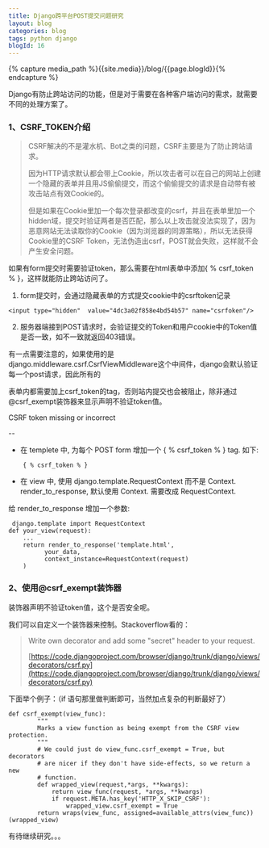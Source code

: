 ```yaml
---
title: Django跨平台POST提交问题研究
layout: blog
categories: blog
tags: python django
blogId: 16
---
```

{% capture media_path %}{{site.media}}/blog/{{page.blogId}}{% endcapture %}

Django有防止跨站访问的功能，但是对于需要在各种客户端访问的需求，就需要不同的处理方案了。

### 1、CSRF_TOKEN介绍

> CSRF解决的不是灌水机、Bot之类的问题，CSRF主要是为了防止跨站请求。
> 
> 因为HTTP请求默认都会带上Cookie，所以攻击者可以在自己的网站上创建一个隐藏的表单并且用JS偷偷提交，而这个偷偷提交的请求是自动带有被攻击站点有效Cookie的。
> 
> 但是如果在Cookie里加一个每次登录都改变的csrf，并且在表单里加一个hidden域，提交时验证两者是否匹配，那么以上攻击就没法实现了，因为恶意网站无法读取你的Cookie（因为浏览器的同源策略），所以无法获得Cookie里的CSRF Token，无法伪造出csrf，POST就会失败，这样就不会产生安全问题。

如果有form提交时需要验证token，那么需要在html表单中添加{ % csrf_token % }，这样就能防止跨站访问了。

1) form提交时，会通过隐藏表单的方式提交cookie中的csrftoken记录

```
<input type="hidden"  value="4dc3a02f858e4bd54b57" name="csrfoken"/>
```

2) 服务器端接到POST请求时，会验证提交的Token和用户cookie中的Token值是否一致，如不一致就返回403错误。

有一点需要注意的，如果使用的是django.middleware.csrf.CsrfViewMiddleware这个中间件，django会默认验证每一个post请求，因此所有的<form>表单内都需要加上csrf_token的tag，否则站内提交也会被阻止，除非通过@csrf_exempt装饰器来显示声明不验证token值。

CSRF token missing or incorrect

--

*   在 templete 中, 为每个 POST form 增加一个 { % csrf_token % } tag. 如下:

```
    { % csrf_token % }
```

*   在 view 中, 使用 django.template.RequestContext 而不是 Context. render_to_response, 默认使用 Context. 需要改成 RequestContext.

给 render_to_response 增加一个参数:

```
 django.template import RequestContext
def your_view(request):
    ...
    return render_to_response('template.html',
          your_data,
          context_instance=RequestContext(request)
    )
```

### 2、使用@csrf_exempt装饰器

装饰器声明不验证token值，这个是否安全呢。

我们可以自定义一个装饰器来控制。Stackoverflow看的：

> Write own decorator and add some "secret" header to your request.
> 
> [https://code.djangoproject.com/browser/django/trunk/django/views/decorators/csrf.py](https://code.djangoproject.com/browser/django/trunk/django/views/decorators/csrf.py)

下面举个例子：（if 语句那里做判断即可，当然加点复杂的判断最好了）

```
def csrf_exempt(view_func):
        """
        Marks a view function as being exempt from the CSRF view protection.
        """
        # We could just do view_func.csrf_exempt = True, but decorators
        # are nicer if they don't have side-effects, so we return a new
        # function.
        def wrapped_view(request,*args, **kwargs):
            return view_func(request, *args, **kwargs)
            if request.META.has_key('HTTP_X_SKIP_CSRF'):
                wrapped_view.csrf_exempt = True
        return wraps(view_func, assigned=available_attrs(view_func))(wrapped_view)
```

有待继续研究。。。